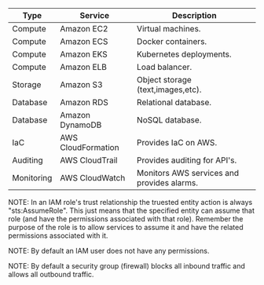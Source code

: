 | Type       | Service            | Description                                |
| ---------- | ------------------ | ------------------------------------------ |
| Compute    | Amazon EC2         | Virtual machines.                          |
| Compute    | Amazon ECS         | Docker containers.                         |
| Compute    | Amazon EKS         | Kubernetes deployments.                    |
| Compute    | Amazon ELB         | Load balancer.                             |
| Storage    | Amazon S3          | Object storage (text,images,etc).          |
| Database   | Amazon RDS         | Relational database.                       |
| Database   | Amazon DynamoDB    | NoSQL database.                            |
| IaC        | AWS CloudFormation | Provides IaC on AWS.                       |
| Auditing   | AWS CloudTrail     | Provides auditing for API's.               |
| Monitoring | AWS CloudWatch     | Monitors AWS services and provides alarms. |


NOTE: In an IAM role's trust relationship the truested entity action is always
"sts:AssumeRole". This just means that the specified entity can assume that role
(and have the permissions associated with that role). Remember the purpose of
the role is to allow services to assume it and have the related permissions
associated with it.

NOTE: By default an IAM user does not have any permissions.

NOTE: By default a security group (firewall) blocks all inbound traffic and
allows all outbound traffic.